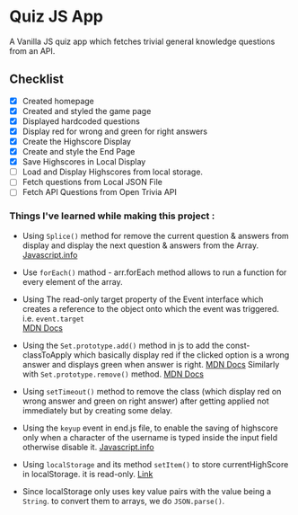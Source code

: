 # Quiz JS App

A Vanilla JS quiz app which fetches trivial general knowledge questions from an API.

## Checklist
- [x] Created homepage
- [x] Created and styled the game page
- [x] Displayed hardcoded questions 
- [x] Display red for wrong and green for right answers
- [x] Create the Highscore Display
- [x] Create and style the End Page
- [x] Save Highscores in Local Display
- [ ] Load and Display Highscores from local storage.
- [ ] Fetch questions from Local JSON File
- [ ] Fetch API Questions from Open Trivia API

### Things I've learned while making this project :

* Using `Splice()` method for remove the current question & answers from display and display the next question & answers from the Array. <br>
[Javascript.info](https://javascript.info/array-methods)

* Use `forEach()` mathod - arr.forEach method allows to run a function for every element of the array.

* Using The read-only target property of the Event interface which creates a reference to the object onto which the event was triggered. i.e. `event.target` <br>
[MDN Docs](https://developer.mozilla.org/en-US/docs/Web/API/Event/target)

* Using the `Set.prototype.add()` method in js to add the const- classToApply which basically display red if the clicked option is a wrong answer and displays green when answer is right. [MDN Docs](https://developer.mozilla.org/en-US/docs/Web/JavaScript/Reference/Global_Objects/Set/add)
Similarly with `Set.prototype.remove()` method. [MDN Docs](https://developer.mozilla.org/en-US/docs/Web/API/Element/remove)

* Using `setTimeout()` method to remove the class (which display red on wrong answer and green on right answer) after getting applied not immediately but by creating some delay.

* Using the `keyup` event in end.js file, to enable the saving of highscore only when a character of the username is typed inside the input field otherwise disable it. [Javascript.info](https://javascript.info/keyboard-events) 

* Using `localStorage` and its method `setItem()` to store currentHighScore in localStorage. it is read-only. [Link](https://www.javatpoint.com/javascript-localstorage)

* Since localStorage only uses key value pairs with the value being a `String`. to convert them to arrays, we do `JSON.parse()`.
